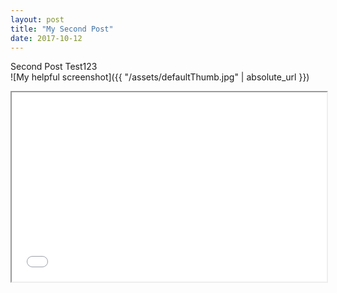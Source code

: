 ```yaml
---
layout: post
title: "My Second Post"
date: 2017-10-12
---
```



Second Post Test123
<br>
![My helpful screenshot]({{ "/assets/defaultThumb.jpg" | absolute_url }})
<br>
<div style='position: relative; width: 100%; padding-bottom: 60%; margin-bottom:1em; margin-top: 1em;'>
<iframe style='position: absolute; left: 0px; top: 0px; width: 100%; height: 100%' src="{{ site.github.url }}/slides/my-pics1.html"></iframe>
</div>
